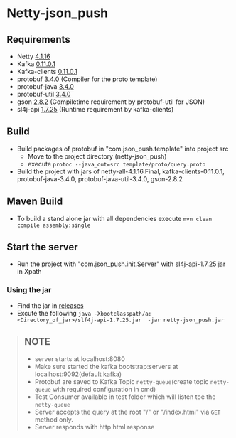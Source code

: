 # Netty-json_push

## Requirements 
* Netty [4.1.16](http://central.maven.org/maven2/io/netty/netty-all/4.1.16.Final/netty-all-4.1.16.Final.jar)
* Kafka [0.11.0.1](https://www.apache.org/dyn/closer.cgi?path=/kafka/0.11.0.1/kafka-0.11.0.1-src.tgz)
* Kafka-clients [0.11.0.1](http://central.maven.org/maven2/org/apache/kafka/kafka-clients/0.11.0.1/kafka-clients-0.11.0.1.jar)
* protobuf [3.4.0](https://github.com/google/protobuf/releases/tag/v3.4.0) (Compiler for the proto template)
* protobuf-java [3.4.0](http://central.maven.org/maven2/com/google/protobuf/protobuf-java/3.4.0/protobuf-java-3.4.0.jar)
* protobuf-util [3.4.0](http://central.maven.org/maven2/com/google/protobuf/protobuf-java-util/3.4.0/protobuf-java-util-3.4.0.jar)
* gson [2.8.2](http://central.maven.org/maven2/com/google/code/gson/gson/2.8.2/gson-2.8.2.jar) (Compiletime requirement by protobuf-util for JSON)
* sl4j-api [1.7.25](http://central.maven.org/maven2/org/slf4j/slf4j-api/1.7.25/slf4j-api-1.7.25.jar) (Runtime requirement by kafka-clients)

## Build
* Build packages of protobuf in "com.json_push.template" into project src
  * Move to the project directory (netty-json_push)
  * execute `protoc --java_out=src template/proto/query.proto`
* Build the project with jars of netty-all-4.1.16.Final, kafka-clients-0.11.0.1, protobuf-java-3.4.0, protobuf-java-util-3.4.0, gson-2.8.2

## Maven Build
* To build a stand alone jar with all dependencies execute `mvn clean compile assembly:single`

## Start the server
* Run the project with "com.json_push.init.Server" with sl4j-api-1.7.25 jar in Xpath
### Using the jar
* Find the jar in [releases](https://github.com/charlessamdilip/Netty-json_push/releases)
* Excute the following `java -Xbootclasspath/a:<Directory_of_jar>/slf4j-api-1.7.25.jar  -jar netty-json_push.jar`


> NOTE
> ---
> * server starts at localhost:8080
> * Make sure started the kafka bootstrap:servers at localhost:9092(default kafka)
> * Protobuf are saved to Kafka Topic `netty-queue`(create topic `netty-queue` with required configuration in cmd)
> * Test Consumer available in test folder which will listen toe the `netty-queue`
> * Server accepts the query at the root "/" or "/index.html" via `GET` method only.
> * Server responds with http html response
